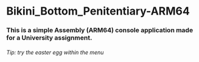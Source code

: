# Bikini_Bottom_Penitentiary-ARM64 

### This is a simple Assembly (ARM64) console application made for a University assignment.

###### Tip: try the easter egg within the menu
